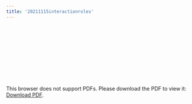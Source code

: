 ```yaml
---
title: '20211115interactionroles'
---
```

<object data="/2021_11_15_interaction_roles.pdf" type="application/pdf" width="1000px" height="1000px">
    <embed src="/2021_11_15_interaction_roles.pdf">
        <p>This browser does not support PDFs. Please download the PDF to view it: <a href="/2021_11_15_interaction_roles.pdf">Download PDF</a>.</p>
    </embed>
</object>
